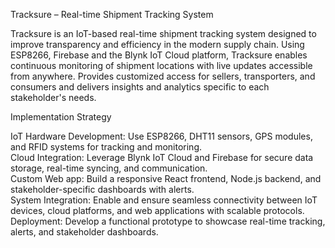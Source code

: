 Tracksure – Real-time Shipment Tracking System


Tracksure is an IoT-based real-time shipment tracking system designed to improve transparency and efficiency in the modern supply chain. Using ESP8266, Firebase and the Blynk IoT Cloud platform, Tracksure enables continuous monitoring of shipment locations with live updates accessible from anywhere.
Provides customized access for sellers, transporters, and consumers and delivers insights and analytics specific to each stakeholder's needs.


Implementation Strategy


IoT Hardware Development: Use ESP8266, DHT11 sensors, GPS modules, and RFID systems for tracking and monitoring.  
Cloud Integration: Leverage Blynk IoT Cloud and Firebase for secure data storage, real-time syncing, and communication.  
Custom Web app: Build a responsive React frontend, Node.js backend, and stakeholder-specific dashboards with alerts.  
System Integration: Enable and ensure seamless connectivity between IoT devices, cloud platforms, and web applications with scalable protocols.  
Deployment: Develop a functional prototype to showcase real-time tracking, alerts, and stakeholder dashboards.
